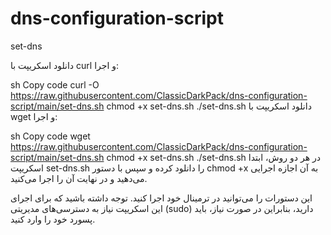 # dns-configuration-script
set-dns

دانلود اسکریپت با curl و اجرا:

sh
Copy code
curl -O https://raw.githubusercontent.com/ClassicDarkPack/dns-configuration-script/main/set-dns.sh
chmod +x set-dns.sh
./set-dns.sh
دانلود اسکریپت با wget و اجرا:

sh
Copy code
wget https://raw.githubusercontent.com/ClassicDarkPack/dns-configuration-script/main/set-dns.sh
chmod +x set-dns.sh
./set-dns.sh
در هر دو روش، ابتدا اسکریپت set-dns.sh را دانلود کرده و سپس با دستور chmod +x به آن اجازه اجرایی می‌دهید و در نهایت آن را اجرا می‌کنید.

این دستورات را می‌توانید در ترمینال خود اجرا کنید. توجه داشته باشید که برای اجرای این اسکریپت نیاز به دسترسی‌های مدیریتی (sudo) دارید، بنابراین در صورت نیاز، باید پسورد خود را وارد کنید.
